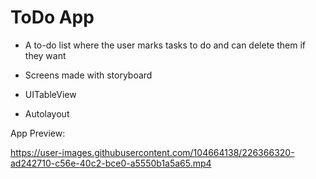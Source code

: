 # ToDo App

- A to-do list where the user marks tasks to do and can delete them if they want

- Screens made with storyboard

- UITableView

- Autolayout

App Preview:

https://user-images.githubusercontent.com/104664138/226366320-ad242710-c56e-40c2-bce0-a5550b1a5a65.mp4

